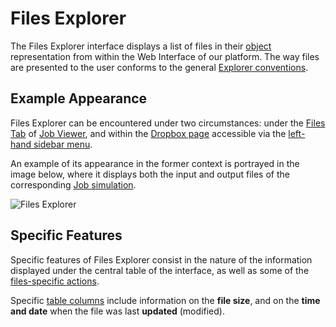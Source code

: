 # Files Explorer

The Files Explorer interface displays a list of files in their [object](../files.md#object-storage-of-files) representation from within the Web Interface of our platform. The way files are presented to the user conforms to the general [Explorer conventions](../../entities-general/ui/explorer.md). 

## Example Appearance

Files Explorer can be encountered under two circumstances: under the [Files Tab](../../jobs/ui/files-tab.md) of [Job Viewer](../../jobs/ui/viewer.md), and within the [Dropbox page](dropbox-page.md) accessible via the [left-hand sidebar menu](../../ui/left-sidebar.md). 

An example of its appearance in the former context is portrayed in the image below, where it displays both the input and output files of the corresponding [Job simulation](../../jobs/overview.md).

![Files Explorer](/images/files-explorer.png "Files Explorer")

## Specific Features

Specific features of Files Explorer consist in the nature of the information displayed under the central table of the interface, as well as some of the [files-specific actions](../actions/overview.md).

Specific [table columns](../../entities-general/ui/explorer.md#columns-selector) include information on the **file size**, and on the **time and date** when the file was last **updated** (modified). 
